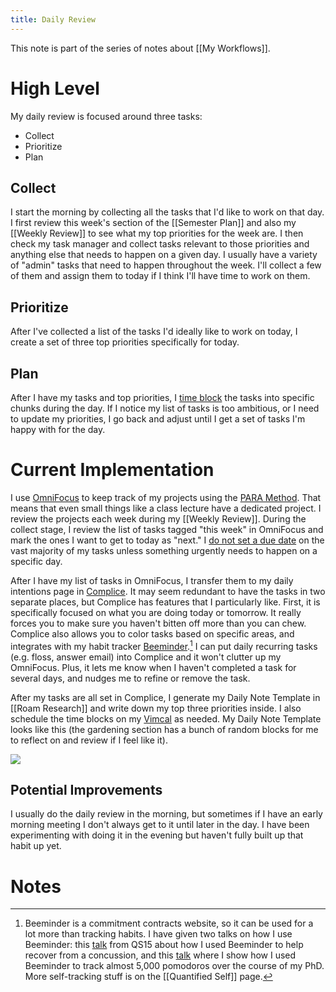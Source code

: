 ```yaml
---
title: Daily Review
---
```


This note is part of the series of notes about [[My Workflows]].

# High Level
My daily review is focused around three tasks:

- Collect
- Prioritize
- Plan

## Collect
I start the morning by collecting all the tasks that I'd like to work on that day. I first review this week's section of the [[Semester Plan]] and also my [[Weekly Review]] to see what my top priorities for the week are. I then check my task manager and collect tasks relevant to those priorities and anything else that needs to happen on a given day. I usually have a variety of "admin" tasks that need to happen throughout the week. I'll collect a few of them and assign them to today if I think I'll have time to work on them. 

## Prioritize
After I've collected a list of the tasks I'd ideally like to work on today, I create a set of three top priorities specifically for today. 

## Plan
After I have my tasks and top priorities, I [time block](https://www.calnewport.com/blog/2013/12/21/deep-habits-the-importance-of-planning-every-minute-of-your-work-day/) the tasks into specific chunks during the day. If I notice my list of tasks is too ambitious, or I need to update my priorities, I go back and adjust until I get a set of tasks I'm happy with for the day.


# Current Implementation
I use [OmniFocus](https://www.omnigroup.com/omnifocus/) to keep track of my projects using the [PARA Method](https://fortelabs.co/blog/para/). That means that even small things like a class lecture have a dedicated project. I review the projects each week during my [[Weekly Review]]. During the collect stage, I review the list of tasks tagged "this week" in OmniFocus and mark the ones I want to get to today as "next." I [do not set a due date](https://inside.omnifocus.com/peter-akkies2) on the vast majority of my tasks unless something urgently needs to happen on a specific day. 

After I have my list of tasks in OmniFocus, I transfer them to my daily intentions page in [Complice](https://complice.co/). It may seem redundant to have the tasks in two separate places, but Complice has features that I particularly like. First, it is specifically focused on what you are doing today or tomorrow. It really forces you to make sure you haven't bitten off more than you can chew. Complice also allows you to color tasks based on specific areas, and integrates with my habit tracker [Beeminder](https://www.beeminder.com/).[^1] I can put daily recurring tasks (e.g. floss, answer email) into Complice and it won't clutter up my OmniFocus. Plus, it lets me know when I haven't completed a task for several days, and nudges me to refine or remove the task.

After my tasks are all set in Complice, I generate my Daily Note Template in [[Roam Research]] and write down my top three priorities inside. I also schedule the time blocks on my [Vimcal](https://www.vimcal.com/) as needed. My Daily Note Template looks like this (the gardening section has a bunch of random blocks for me to reflect on and review if I feel like it).

<img src="/garden/assets/daily.png"/>

## Potential Improvements
I usually do the daily review in the morning, but sometimes if I have an early morning meeting I don't always get to it until later in the day. I have been experimenting with doing it in the evening but haven't fully built up that habit up yet.

# Notes
[^1]: Beeminder is a commitment contracts website, so it can be used for a lot more than tracking habits. I have given two talks on how I use Beeminder: this [talk](https://quantifiedself.com/show-and-tell/?project=787) from QS15 about how I used Beeminder to help recover from a concussion, and this [talk](https://quantifiedself.com/show-and-tell/?project=1112) where I show how I used Beeminder to track almost 5,000 pomodoros over the course of my PhD. More self-tracking stuff is on the [[Quantified Self]] page.